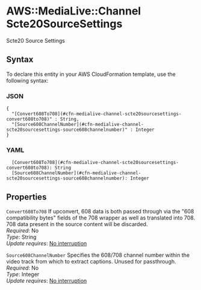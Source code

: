 # AWS::MediaLive::Channel Scte20SourceSettings<a name="aws-properties-medialive-channel-scte20sourcesettings"></a>

Scte20 Source Settings

## Syntax<a name="aws-properties-medialive-channel-scte20sourcesettings-syntax"></a>

To declare this entity in your AWS CloudFormation template, use the following syntax:

### JSON<a name="aws-properties-medialive-channel-scte20sourcesettings-syntax.json"></a>

```
{
  "[Convert608To708](#cfn-medialive-channel-scte20sourcesettings-convert608to708)" : String,
  "[Source608ChannelNumber](#cfn-medialive-channel-scte20sourcesettings-source608channelnumber)" : Integer
}
```

### YAML<a name="aws-properties-medialive-channel-scte20sourcesettings-syntax.yaml"></a>

```
  [Convert608To708](#cfn-medialive-channel-scte20sourcesettings-convert608to708): String
  [Source608ChannelNumber](#cfn-medialive-channel-scte20sourcesettings-source608channelnumber): Integer
```

## Properties<a name="aws-properties-medialive-channel-scte20sourcesettings-properties"></a>

`Convert608To708`  <a name="cfn-medialive-channel-scte20sourcesettings-convert608to708"></a>
If upconvert, 608 data is both passed through via the "608 compatibility bytes" fields of the 708 wrapper as well as translated into 708\. 708 data present in the source content will be discarded\.  
*Required*: No  
*Type*: String  
*Update requires*: [No interruption](https://docs.aws.amazon.com/AWSCloudFormation/latest/UserGuide/using-cfn-updating-stacks-update-behaviors.html#update-no-interrupt)

`Source608ChannelNumber`  <a name="cfn-medialive-channel-scte20sourcesettings-source608channelnumber"></a>
Specifies the 608/708 channel number within the video track from which to extract captions\. Unused for passthrough\.  
*Required*: No  
*Type*: Integer  
*Update requires*: [No interruption](https://docs.aws.amazon.com/AWSCloudFormation/latest/UserGuide/using-cfn-updating-stacks-update-behaviors.html#update-no-interrupt)